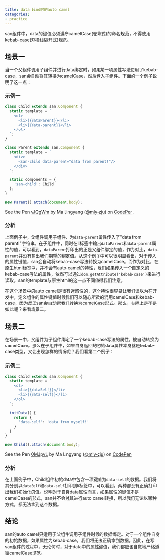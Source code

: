 ```yaml
---
title: data bind时的auto camel
categories:
- practice
---
```


san组件中，data的键值必须遵守camelCase(驼峰式)的命名规范，不得使用kebab-case(短横线隔开式)规范。

## 场景一

当一个父组件调用子组件并进行data绑定时，如果某一项属性写法使用了kebab-case，san会自动将其转换为camelCase，然后传入子组件。下面的一个例子说明了这一点：

### 示例一

```javascript
class Child extends san.Component {
  static template = `
    <ol>
      <li>{{dataParent}}</li>
      <li>{{data-parent}}</li> 
    </ol>
  `;
}

class Parent extends san.Component {
  static template = `
    <div>
      <san-child data-parent="data from parent!"/>
    </div>
  `;

  static components = {
    'san-child': Child
  };
}

new Parent().attach(document.body);
```

<p data-height="265" data-theme-id="0" data-slug-hash="vJQgWm" data-default-tab="result" data-user="mly-zju" data-embed-version="2" data-pen-title="vJQgWm" class="codepen">See the Pen <a href="https://codepen.io/mly-zju/pen/vJQgWm/">vJQgWm</a> by Ma Lingyang (<a href="https://codepen.io/mly-zju">@mly-zju</a>) on <a href="https://codepen.io">CodePen</a>.</p>
<script async src="https://production-assets.codepen.io/assets/embed/ei.js"></script>

### 分析

上面例子中，父组件调用子组件，为`data-parent`属性传入了"data from parent!"字符串。在子组件中，同时在li标签中输出`dataParent`和`data-parent`属性的值，可以看到，`dataParent`打印出的正是父组件绑定的值，作为对比，`data-parent`并没有输出我们期望的绑定值。从这个例子中可以很明显看出，对于传入的属性键值，san会自动将kebab-case写法转换为camelCase。而作为对比，在原生html标签中，并不会有auto-camel的特性，我们如果传入一个自定义的kebab-case写法的属性，依然可以通过`dom.getAttribute('kebab-case')`来进行读取。san的template与原生html的这一点不同值得我们注意。

在这个场景中的auto camel是很有迷惑性的，这个特性很容易让我们误以为在开发中，定义组件的属性键值时候我们可以随心所欲的混用camelCase和kebab-case，因为反正san会自动帮我们转换为camelCase形式。那么，实际上是不是如此呢？来看场景二。

##  场景二

在场景一中，父组件为子组件绑定了一个kebab-case写法的属性，被自动转换为camelCase。那么在子组件中，如果自身返回的初始data属性本身就是kebab-case类型，又会出现怎样的情况呢？我们看第二个例子：

### 示例二

```javascript
class Child extends san.Component {
  static template = `
    <ol>
      <li>{{dataSelf}}</li>
      <li>{{data-self}}</li> 
    </ol>
  `;

  initData() {
    return {
      'data-self': 'data from myself!'
    }
  }
}

new Child().attach(document.body);
```

<p data-height="265" data-theme-id="0" data-slug-hash="QMJpvL" data-default-tab="result" data-user="mly-zju" data-embed-version="2" data-pen-title="QMJpvL" class="codepen">See the Pen <a href="https://codepen.io/mly-zju/pen/QMJpvL/">QMJpvL</a> by Ma Lingyang (<a href="https://codepen.io/mly-zju">@mly-zju</a>) on <a href="https://codepen.io">CodePen</a>.</p>
<script async src="https://production-assets.codepen.io/assets/embed/ei.js"></script>

### 分析

在上面例子中，Child组件初始data中包含一项键值为`data-self`的数据。我们将其分别以`dataSelf`和`data-self`打印到li标签中，可以看到，两种都没有正确打印出我们初始化的值。说明对于自身data属性而言，如果属性的键值不是camelCase的形式，san并不会对其进行auto camel转换，所以我们无论以哪种方式，都无法拿到这个数据。

##  结论

san的auto camel只适用于父组件调用子组件时候的数据绑定。对于一个组件自身的初始数据，如果属性为kebab-case，我们将无法正确拿到数据。因此，在写san组件的过程中，无论何时，对于data中的属性键值，我们都应该自觉地严格遵循camelCase规范。